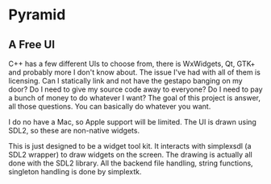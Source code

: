 # Pyramid
## A Free UI

C++ has a few different UIs to choose from, there is WxWidgets, Qt, GTK+ and probably more I don't know about. The issue I've had with all of them is licensing. Can I statically link and not have the gestapo banging on my door? Do I need to give my source code away to everyone? Do I need to pay a bunch of money to do whatever I want? The goal of this project is answer, all those questions. You can basically do whatever you want.

I do no have a Mac, so Apple support will be limited. The UI is drawn using SDL2, so these are non-native widgets.

This is just designed to be a widget tool kit. It interacts with simplexsdl (a SDL2 wrapper) to draw widgets on the screen. The drawing is actually all done with the SDL2 library. All the backend file handling, string functions, singleton handling is done by simplextk.
